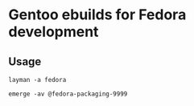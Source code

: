 # Gentoo ebuilds for Fedora development

## Usage

    layman -a fedora

    emerge -av @fedora-packaging-9999
